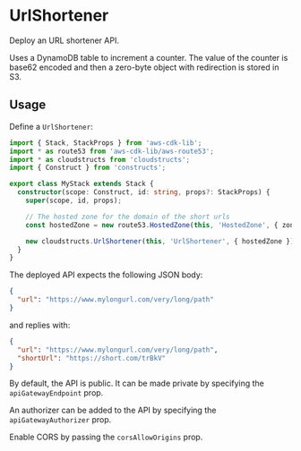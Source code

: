 # UrlShortener

Deploy an URL shortener API.

Uses a DynamoDB table to increment a counter. The value of the counter is base62
encoded and then a zero-byte object with redirection is stored in S3.

## Usage

Define a `UrlShortener`:

```ts
import { Stack, StackProps } from 'aws-cdk-lib';
import * as route53 from 'aws-cdk-lib/aws-route53';
import * as cloudstructs from 'cloudstructs';
import { Construct } from 'constructs';

export class MyStack extends Stack {
  constructor(scope: Construct, id: string, props?: StackProps) {
    super(scope, id, props);

    // The hosted zone for the domain of the short urls
    const hostedZone = new route53.HostedZone(this, 'HostedZone', { zoneName: 'short.com' });

    new cloudstructs.UrlShortener(this, 'UrlShortener', { hostedZone });
  }
}
```

The deployed API expects the following JSON body:

```json
{
  "url": "https://www.mylongurl.com/very/long/path"
}
```

and replies with:

```json
{
  "url": "https://www.mylongurl.com/very/long/path",
  "shortUrl": "https://short.com/trBkV"
}
```

By default, the API is public. It can be made private by specifying
the `apiGatewayEndpoint` prop.

An authorizer can be added to the API by specifying the `apiGatewayAuthorizer`
prop.

Enable CORS by passing the `corsAllowOrigins` prop.
